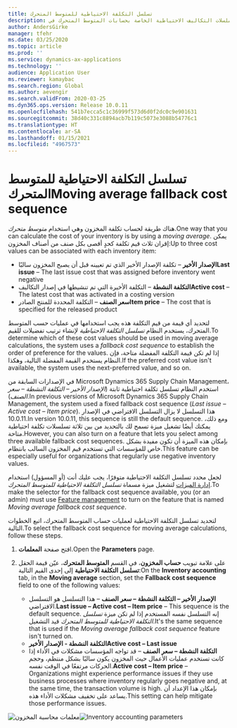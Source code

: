 ```yaml
---
title: تسلسل التكلفة الاحتياطية للمتوسط المتحرك
description: يوفر هذا الموضوع معلومات حول تسلسلات التكاليف الاحتياطية الخاصة بحسابات المتوسط المتحرك في Microsoft Dynamics 365 Supply Chain Management.
author: AndersGirke
manager: tfehr
ms.date: 03/25/2020
ms.topic: article
ms.prod: ''
ms.service: dynamics-ax-applications
ms.technology: ''
audience: Application User
ms.reviewer: kamaybac
ms.search.region: Global
ms.author: aevengir
ms.search.validFrom: 2020-03-25
ms.dyn365.ops.version: Release 10.0.11
ms.openlocfilehash: 541b7ecca5c1c36999f573d6d0f2dc0c9e901631
ms.sourcegitcommit: 38d40c331c8894acb7b119c5073e3088b54776c1
ms.translationtype: HT
ms.contentlocale: ar-SA
ms.lasthandoff: 01/15/2021
ms.locfileid: "4967573"
---
```

# <a name="moving-average-fallback-cost-sequence"></a><span data-ttu-id="dae60-103">تسلسل التكلفة الاحتياطية للمتوسط المتحرك</span><span class="sxs-lookup"><span data-stu-id="dae60-103">Moving average fallback cost sequence</span></span>

<span data-ttu-id="dae60-104">هناك طريقة لحساب تكلفة المخزون وهي استخدام _متوسط متحرك_.</span><span class="sxs-lookup"><span data-stu-id="dae60-104">One way that you can calculate the cost of your inventory is by using a _moving average_.</span></span> <span data-ttu-id="dae60-105">يمكن إقران ثلاث قيم تكلفة كحدٍ أقصى بكل صنف من أصناف المخزون:</span><span class="sxs-lookup"><span data-stu-id="dae60-105">Up to three cost values can be associated with each inventory item:</span></span>

- <span data-ttu-id="dae60-106">**الإصدار الأخير** – تكلفة الإصدار الأخير الذي تم تعيينه قبل أن يصبح المخزون سالبًا</span><span class="sxs-lookup"><span data-stu-id="dae60-106">**Last issue** – The last issue cost that was assigned before inventory went negative</span></span>
- <span data-ttu-id="dae60-107">**التكلفة النشطة** – التكلفة الأخيرة التي تم تنشيطها في إصدار التكاليف</span><span class="sxs-lookup"><span data-stu-id="dae60-107">**Active cost** – The latest cost that was activated in a costing version</span></span>
- <span data-ttu-id="dae60-108">**سعر الصنف** – التكلفة المحددة للمنتج الصادر</span><span class="sxs-lookup"><span data-stu-id="dae60-108">**Item price** – The cost that is specified for the released product</span></span>

<span data-ttu-id="dae60-109">لتحديد أي قيمة من قيم التكلفة هذه يجب استخدامها في عمليات حسب المتوسط المتحرك، يستخدم النظام _تسلسل التكلفة الاحتياطية_ لإنشاء ترتيب تفضيلات للقيم.</span><span class="sxs-lookup"><span data-stu-id="dae60-109">To determine which of these cost values should be used in moving average calculations, the system uses a _fallback cost sequence_ to establish the order of preference for the values.</span></span> <span data-ttu-id="dae60-110">إذا لم تكن قيمة التكلفة المفضلة متاحة، فإن النظام يستخدم القيمة المفضلة التالية، وهكذا.</span><span class="sxs-lookup"><span data-stu-id="dae60-110">If the preferred cost value isn't available, the system uses the next-preferred value, and so on.</span></span>

<span data-ttu-id="dae60-111">في الإصدارات السابقة من Microsoft Dynamics 365 Supply Chain Management، استخدم النظام تسلسل تكلفة احتياطية ثابتة (_الإصدار الأخير – التكلفة النشطة – سعر الصنف_).</span><span class="sxs-lookup"><span data-stu-id="dae60-111">In previous versions of Microsoft Dynamics 365 Supply Chain Management, the system used a fixed fallback cost sequence (_Last issue – Active cost – Item price_).</span></span> <span data-ttu-id="dae60-112">هذا التسلسل لا يزال التسلسل الافتراضي في الإصدار 10.0.11.</span><span class="sxs-lookup"><span data-stu-id="dae60-112">In version 10.0.11, this sequence is still the default sequence.</span></span> <span data-ttu-id="dae60-113">ومع ذلك، يمكنك أيضًا تشغيل ميزة تسمح لك بالتحديد من بين ثلاثة تسلسلات تكلفة احتياطية متاحة.</span><span class="sxs-lookup"><span data-stu-id="dae60-113">However, you can also turn on a feature that lets you select among three available fallback cost sequences.</span></span> <span data-ttu-id="dae60-114">بإمكان هذه الميزة أن تكون مفيدة بشكل خاص للمؤسسات التي تستخدم قيم المخزون السالب بانتظام.</span><span class="sxs-lookup"><span data-stu-id="dae60-114">This feature can be especially useful for organizations that regularly use negative inventory values.</span></span>

<span data-ttu-id="dae60-115">لجعل محدد تسلسل التكلفة الاحتياطية متوفرًا، يجب عليك أنت (أو المسؤول) استخدام [إدارة الميزات](../../fin-ops-core/fin-ops/get-started/feature-management/feature-management-overview.md) لتشغيل ميزة مسماة _تسلسل التكلفة الاحتياطية للمتوسط المتحرك_.</span><span class="sxs-lookup"><span data-stu-id="dae60-115">To make the selector for the fallback cost sequence available, you (or an admin) must use [Feature management](../../fin-ops-core/fin-ops/get-started/feature-management/feature-management-overview.md) to turn on the feature that is named _Moving average fallback cost sequence_.</span></span>

<span data-ttu-id="dae60-116">لتحديد تسلسل التكلفة الاحتياطية لعمليات حساب المتوسط المتحرك، اتبع الخطوات التالية.</span><span class="sxs-lookup"><span data-stu-id="dae60-116">To select the fallback cost sequence for moving average calculations, follow these steps.</span></span>

1. <span data-ttu-id="dae60-117">افتح صفحة **المعلمات**.</span><span class="sxs-lookup"><span data-stu-id="dae60-117">Open the **Parameters** page.</span></span>
2. <span data-ttu-id="dae60-118">على علامة تبويب **حساب المخزون**، في القسم **المتوسط المتحرك**، عيّن قيمة الحقل **تسلسل التكلفة الاحتياطية** إلى إحدى القيم التالية:</span><span class="sxs-lookup"><span data-stu-id="dae60-118">On the **Inventory accounting** tab, in the **Moving average** section, set the **Fallback cost sequence** field to one of the following values:</span></span>

    - <span data-ttu-id="dae60-119">**الإصدار الأخير – التكلفة النشطة – سعر الصنف** – هذا التسلسل هو التسلسل الافتراضي.</span><span class="sxs-lookup"><span data-stu-id="dae60-119">**Last issue – Active cost – Item price** – This sequence is the default sequence.</span></span> <span data-ttu-id="dae60-120">إنه التسلسل نفسه المستخدم إذا لم تكن ميزة _تسلسل التكلفة الاحتياطية للمتوسط المتحرك‬_ قيد التشغيل.</span><span class="sxs-lookup"><span data-stu-id="dae60-120">It's the same sequence that is used if the _Moving average fallback cost sequence_ feature isn't turned on.</span></span>
    - <span data-ttu-id="dae60-121">**التكلفة النشطة - الإصدار الأخير**</span><span class="sxs-lookup"><span data-stu-id="dae60-121">**Active cost – Last issue**</span></span>
    - <span data-ttu-id="dae60-122">**التكلفة النشطة – سعر الصنف** – قد تواجه المؤسسات مشكلات في الأداء إذا كانت تستخدم عمليات الأعمال حيث المخزون يكون سالبًا بشكل منتظم، وحجم الحركات مرتفعًا في الوقت نفسه.</span><span class="sxs-lookup"><span data-stu-id="dae60-122">**Active cost – Item price** – Organizations might experience performance issues if they use business processes where inventory regularly goes negative and, at the same time, the transaction volume is high.</span></span> <span data-ttu-id="dae60-123">بإمكان هذا الإعداد أن يساعد على تخفيف مشكلات الأداء هذه.</span><span class="sxs-lookup"><span data-stu-id="dae60-123">This setting can help mitigate those performance issues.</span></span>

<span data-ttu-id="dae60-124">![معلمات محاسبة المخزون](media/inventory-accounting-parameters.png "معلمات محاسبة المخزون")</span><span class="sxs-lookup"><span data-stu-id="dae60-124">![Inventory accounting parameters](media/inventory-accounting-parameters.png "Inventory accounting parameters")</span></span>
